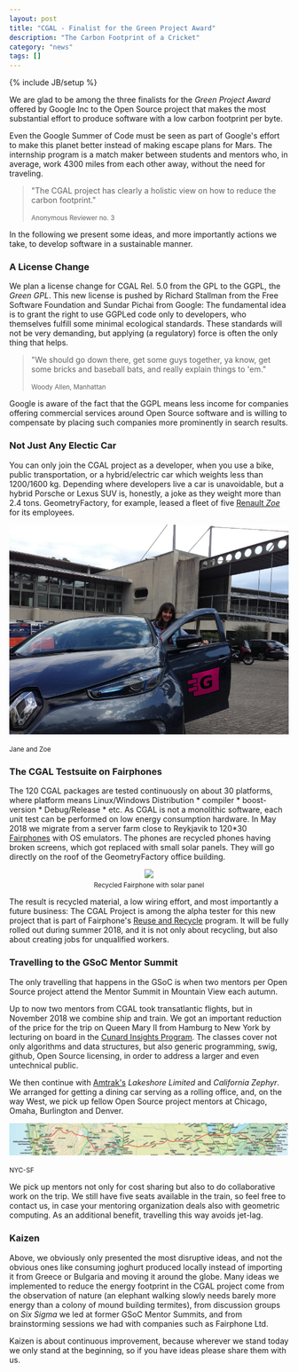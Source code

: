 ```yaml
---
layout: post
title: "CGAL - Finalist for the Green Project Award"
description: "The Carbon Footprint of a Cricket"
category: "news"
tags: []
---
```

{% include JB/setup %}



<p>We are glad to be among the three finalists for the <em>Green Project Award</em> offered
by Google Inc to the Open Source project that makes the most substantial effort
to produce software with a low carbon footprint per byte.</p>

<p>Even the Google Summer of Code must be seen as part of Google's effort to make this
planet better instead of making escape plans for Mars. The internship program
is a match maker between students and mentors who, in average, work 4300 miles
from each other away, without the need for traveling.</p>


<blockquote>
<p>"The CGAL project has clearly a holistic view on how to reduce the carbon footprint."</p>

<p><small>Anonymous Reviewer no. 3</small></p>
</blockquote>

In the following we present some ideas, and more importantly actions we take, to
develop software in a sustainable manner.


<h3>A License Change</h3>

<p>We plan a license change for CGAL Rel. 5.0 from the GPL to the GGPL, the <em>Green GPL</em>.
This new license is pushed by Richard Stallman from the Free Software
Foundation and Sundar Pichai from Google: The fundamental idea is to
grant the right to use GGPLed code only to developers, who themselves fulfill
some minimal ecological standards. These standards will not be very demanding, but
applying (a regulatory) force is often the only thing that helps.</p>

<blockquote>
<p>"We should go down there, get some guys together, ya know, get some bricks and baseball bats, 
and really explain things to 'em."</p>
 <p><small>Woody Allen, Manhattan</small></p>
</blockquote>

<p>Google is aware of the fact that the GGPL means less income for companies
offering commercial services around Open Source software and is willing to
compensate by placing such companies more prominently in search results.</p>


<h3>Not Just Any Electic Car</h3>

<p>You can only join the CGAL project as a developer, when you use
a bike, public transportation, or a hybrid/electric car which
weights less than 1200/1600 kg. Depending where developers live
a car is unavoidable, but a hybrid Porsche or Lexus SUV
is, honestly, a joke as they weight more than 2.4 tons. GeometryFactory, for example,
leased a fleet of five <a href="https://www.renault.fr/vehicules/vehicules-electriques/zoe/versions.html">Renault <em>Zoe</em></a> for its employees.</p>

![](/images/zoe.png)
<p><small>Jane and Zoe</small></p>

<h3>The CGAL Testsuite on Fairphones</h3>

<p>The 120 CGAL packages are tested continuously on about 30 platforms, where platform
means Linux/Windows Distribution * compiler * boost-version * Debug/Release * etc.
As CGAL is not a monolithic software, each unit test can be performed
on low energy consumption hardware. In May 2018 we migrate from a server
farm close to Reykjavik to 120*30 <a href="https://www.fairphone.com/en/">Fairphones</a>
with OS emulators. The phones are recycled phones having broken screens, which got
replaced with small solar panels. They will go directly on the roof of the GeometryFactory
office building.</p>

<div style="text-align:center;">
  <img src="../../../../images/fairphone.jpg"><br>
  <small>Recycled Fairphone with solar panel</small>
</div>

<p>The result is recycled material, a low wiring effort, and
most importantly a future business: The CGAL Project is among the alpha tester for
this new project that is part of Fairphone's
<a href="https://www.fairphone.com/en/our-goals/recycling/">Reuse and Recycle</a>
program. It will be fully rolled out during summer 2018, and it is not only
about recycling, but also about creating jobs for unqualified workers.
</p>


<h3>Travelling to the GSoC Mentor Summit</h3>

<p>The only travelling that happens in the GSoC is when two mentors per
Open Source project attend the Mentor Summit in Mountain View each autumn.</p>

<p>Up to now two mentors from CGAL took transatlantic flights, but in November 2018
we combine ship and train. We got an important reduction
of the price for the trip on Queen Mary II from Hamburg to New York by
lecturing on board in the
<a href="https://www.cunardline.ch/en/destinations/regions/transatlantic">Cunard Insights Program</a>.
The classes cover not only algorithms and data structures, but also generic programming,
swig, github, Open Source licensing, in order to address a larger and even untechnical public.</p>

<p>We then continue with
<a href="https://www.seat61.com/UnitedStates.htm#Long%20distance%20trains%20in%20the%20east">
Amtrak's</a>  <em>Lakeshore Limited</em> and <em>California Zephyr</em>. We arranged for getting a dining car
serving as a rolling office, and, on the way West, we pick
up fellow Open Source project mentors at Chicago, Omaha, Burlington and Denver.</p>

![](/images/amtrak.png)
<p><small>NYC-SF</small></p>

<p>We pick up mentors not only for cost sharing but also to do collaborative work on the trip.
We still have five seats available in the train, so feel free to contact us,
in case your mentoring organization deals also with geometric computing.
As an additional benefit, travelling this way avoids jet-lag.</p>

<h3>Kaizen</h3>

<p>Above, we obviously only presented the most disruptive ideas, and not
the obvious ones like consuming joghurt produced locally instead of importing
it from Greece or Bulgaria and moving it around the globe. Many ideas we implemented
to reduce the energy footprint in the CGAL project come from the observation of nature (an elephant
walking slowly needs barely more energy than a colony of mound building termites),
from discussion groups on <em>Six Sigma</em> we led at former GSoC Mentor Summits,
and from brainstorming sessions we had with companies such as Fairphone Ltd.</p>

<p>Kaizen is about continuous improvement, because wherever we stand today
we only stand at the beginning, so if you have ideas please share them with us.</p>

